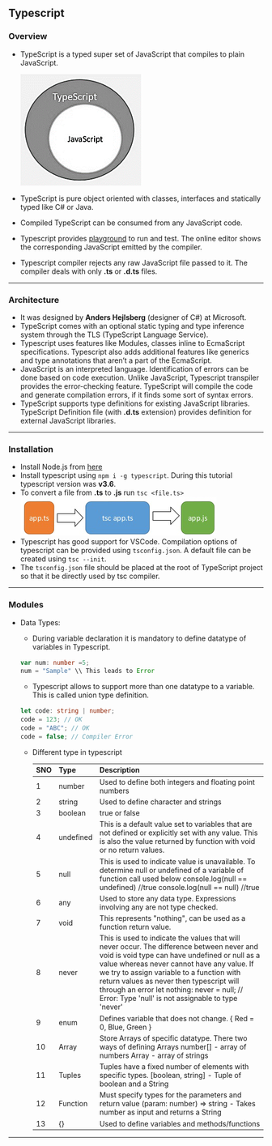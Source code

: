 ## Typescript

### Overview

- TypeScript is a typed super set of JavaScript that compiles to plain JavaScript.

  ![](../01-Images/05-Typescript.png)

- TypeScript is pure object oriented with classes, interfaces and statically typed like C# or Java.
- Compiled TypeScript can be consumed from any JavaScript code.
- Typescript provides [playground](https://www.typescriptlang.org/play/) to run and test. The online editor shows the corresponding JavaScript emitted by the compiler.
- Typescript compiler rejects any raw JavaScript file passed to it. The compiler deals with only **.ts** or **.d.ts** files.

---

### Architecture

- It was designed by **Anders Hejlsberg** (designer of C#) at Microsoft.
- TypeScript comes with an optional static typing and type inference system through the TLS (TypeScript Language Service).
- Typescript uses features like Modules, classes inline to EcmaScript specifications. Typescript also adds additional features like generics and type annotations that aren’t a part of the EcmaScript.
- JavaScript is an interpreted language. Identification of errors can be done based on code execution. Unlike JavaScript, Typescript transpiler provides the error-checking feature. TypeScript will compile the code and generate compilation errors, if it finds some sort of syntax errors.
- TypeScript supports type definitions for existing JavaScript libraries. TypeScript Definition file (with **.d.ts** extension) provides definition for external JavaScript libraries.

---

### Installation

- Install Node.js from [here](https://nodejs.org)
- Install typescript using `npm i -g typescript`. During this tutorial typescript version was **v3.6**.
- To convert a file from **.ts** to **.js** run `tsc <file.ts>`
  ![](../01-Images/06-Compilation.png)
- Typescript has good support for VSCode. Compilation options of typescript can be provided using `tsconfig.json`. A default file can be created using `tsc --init`.
- The `tsconfig.json` file should be placed at the root of TypeScript project so that it be directly used by tsc compiler.

---

### Modules

- Data Types:

  - During variable declaration it is mandatory to define datatype of variables in Typescript.

  ```typescript
  var num: number =5;
  num = "Sample" \\ This leads to Error

  ```

  - Typescript allows to support more than one datatype to a variable. This is called union type definition.

  ```typescript
  let code: string | number;
  code = 123; // OK
  code = "ABC"; // OK
  code = false; // Compiler Error
  ```

  - Different type in typescript

    | SNO | Type      | Description                                                                                                                                                                                                                                                                                                                                                                              |
    | --- | --------- | ---------------------------------------------------------------------------------------------------------------------------------------------------------------------------------------------------------------------------------------------------------------------------------------------------------------------------------------------------------------------------------------- |
    | 1   | number    | Used to define both integers and floating point numbers                                                                                                                                                                                                                                                                                                                                  |
    | 2   | string    | Used to define character and strings                                                                                                                                                                                                                                                                                                                                                     |
    | 3   | boolean   | true or false                                                                                                                                                                                                                                                                                                                                                                            |
    | 4   | undefined | This is a default value set to variables that are not defined or explicitly set with any value. This is also the value returned by function with void or no return values.                                                                                                                                                                                                               |
    | 5   | null      | This is used to indicate value is unavailable. To determine null or undefined of a variable of function call used below console.log(null == undefined) //true console.log(null == null) //true                                                                                                                                                                                           |
    | 6   | any       | Used to store any data type. Expressions involving any are not type checked.                                                                                                                                                                                                                                                                                                             |
    | 7   | void      | This represents "nothing", can be used as a function return value.                                                                                                                                                                                                                                                                                                                       |
    | 8   | never     | This is used to indicate the values that will never occur. The difference between never and void is void type can have undefined or null as a value whereas never cannot have any value. If we try to assign variable to a function with return values as never then typescript will through an error let nothing: never = null; // Error: Type 'null' is not assignable to type 'never' |
    | 9   | enum      | Defines variable that does not change. { Red = 0, Blue, Green }                                                                                                                                                                                                                                                                                                                          |
    | 10  | Array     | Store Arrays of specific datatype. There two ways of defining Arrays number[] - array of numbers Array<string> - array of strings                                                                                                                                                                                                                                                        |
    | 11  | Tuples    | Tuples have a fixed number of elements with specific types. [boolean, string] - Tuple of boolean and a String                                                                                                                                                                                                                                                                            |
    | 12  | Function  | Must specify types for the parameters and return value (param: number) => string - Takes number as input and returns a String                                                                                                                                                                                                                                                            |
    | 13  | {}        | Used to define variables and methods/functions                                                                                                                                                                                                                                                                                                                                           |

---
